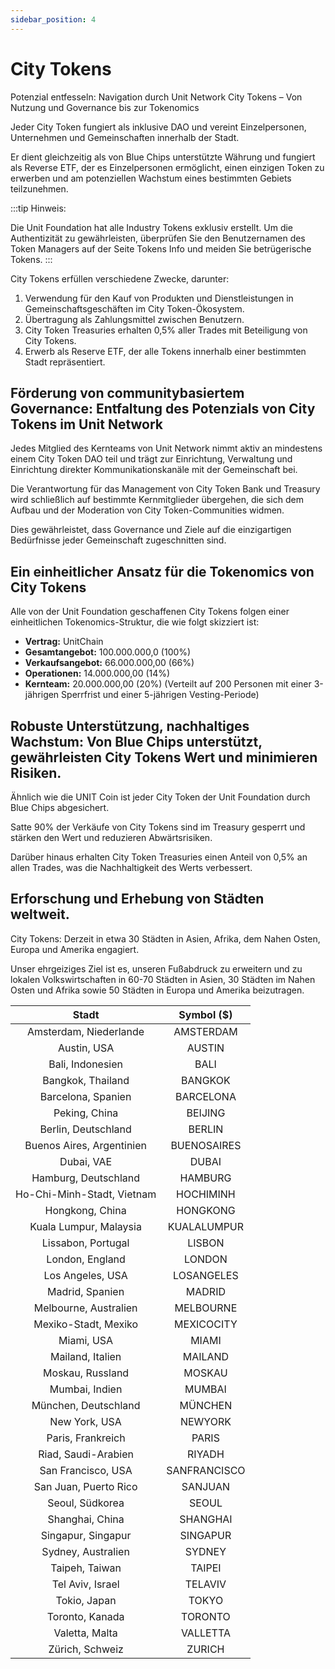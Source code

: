 ```yaml
---
sidebar_position: 4
---
```


# City Tokens

Potenzial entfesseln: Navigation durch Unit Network City Tokens – Von Nutzung und Governance bis zur Tokenomics

Jeder City Token fungiert als inklusive DAO und vereint Einzelpersonen, Unternehmen und Gemeinschaften innerhalb der Stadt.

Er dient gleichzeitig als von Blue Chips unterstützte Währung und fungiert als Reverse ETF, der es Einzelpersonen ermöglicht, einen einzigen Token zu erwerben und am potenziellen Wachstum eines bestimmten Gebiets teilzunehmen.

:::tip Hinweis:

Die Unit Foundation hat alle Industry Tokens exklusiv erstellt. Um die Authentizität zu gewährleisten, überprüfen Sie den Benutzernamen des Token Managers auf der Seite Tokens Info und meiden Sie betrügerische Tokens.
:::

City Tokens erfüllen verschiedene Zwecke, darunter:

1. Verwendung für den Kauf von Produkten und Dienstleistungen in Gemeinschaftsgeschäften im City Token-Ökosystem.
2. Übertragung als Zahlungsmittel zwischen Benutzern.
3. City Token Treasuries erhalten 0,5% aller Trades mit Beteiligung von City Tokens.
4. Erwerb als Reserve ETF, der alle Tokens innerhalb einer bestimmten Stadt repräsentiert.

## Förderung von communitybasiertem Governance: Entfaltung des Potenzials von City Tokens im Unit Network

Jedes Mitglied des Kernteams von Unit Network nimmt aktiv an mindestens einem City Token DAO teil und trägt zur Einrichtung, Verwaltung und Einrichtung direkter Kommunikationskanäle mit der Gemeinschaft bei.

Die Verantwortung für das Management von City Token Bank und Treasury wird schließlich auf bestimmte Kernmitglieder übergehen, die sich dem Aufbau und der Moderation von City Token-Communities widmen.

Dies gewährleistet, dass Governance und Ziele auf die einzigartigen Bedürfnisse jeder Gemeinschaft zugeschnitten sind.

## Ein einheitlicher Ansatz für die Tokenomics von City Tokens

Alle von der Unit Foundation geschaffenen City Tokens folgen einer einheitlichen Tokenomics-Struktur, die wie folgt skizziert ist:

- **Vertrag:** UnitChain
- **Gesamtangebot:** 100.000.000,0 (100%)
- **Verkaufsangebot:** 66.000.000,00 (66%)
- **Operationen:** 14.000.000,00 (14%)
- **Kernteam:** 20.000.000,00 (20%) (Verteilt auf 200 Personen mit einer 3-jährigen Sperrfrist und einer 5-jährigen Vesting-Periode)

## Robuste Unterstützung, nachhaltiges Wachstum: Von Blue Chips unterstützt, gewährleisten City Tokens Wert und minimieren Risiken.

Ähnlich wie die UNIT Coin ist jeder City Token der Unit Foundation durch Blue Chips abgesichert.

Satte 90% der Verkäufe von City Tokens sind im Treasury gesperrt und stärken den Wert und reduzieren Abwärtsrisiken.

Darüber hinaus erhalten City Token Treasuries einen Anteil von 0,5% an allen Trades, was die Nachhaltigkeit des Werts verbessert.

## Erforschung und Erhebung von Städten weltweit.

City Tokens: Derzeit in etwa 30 Städten in Asien, Afrika, dem Nahen Osten, Europa und Amerika engagiert.

Unser ehrgeiziges Ziel ist es, unseren Fußabdruck zu erweitern und zu lokalen Volkswirtschaften in 60-70 Städten in Asien, 30 Städten im Nahen Osten und Afrika sowie 50 Städten in Europa und Amerika beizutragen.

|           Stadt            |  Symbol ($)  |
| :------------------------: | :----------: |
|   Amsterdam, Niederlande   |  AMSTERDAM   |
|        Austin, USA         |    AUSTIN    |
|      Bali, Indonesien      |     BALI     |
|     Bangkok, Thailand      |   BANGKOK    |
|     Barcelona, Spanien     |  BARCELONA   |
|       Peking, China        |   BEIJING    |
|    Berlin, Deutschland     |    BERLIN    |
| Buenos Aires, Argentinien  | BUENOSAIRES  |
|         Dubai, VAE         |    DUBAI     |
|    Hamburg, Deutschland    |   HAMBURG    |
| Ho-Chi-Minh-Stadt, Vietnam |  HOCHIMINH   |
|      Hongkong, China       |   HONGKONG   |
|   Kuala Lumpur, Malaysia   | KUALALUMPUR  |
|     Lissabon, Portugal     |    LISBON    |
|      London, England       |    LONDON    |
|      Los Angeles, USA      |  LOSANGELES  |
|      Madrid, Spanien       |    MADRID    |
|   Melbourne, Australien    |  MELBOURNE   |
|    Mexiko-Stadt, Mexiko    |  MEXICOCITY  |
|         Miami, USA         |    MIAMI     |
|      Mailand, Italien      |   MAILAND    |
|      Moskau, Russland      |    MOSKAU    |
|       Mumbai, Indien       |    MUMBAI    |
|    München, Deutschland    |   MÜNCHEN    |
|       New York, USA        |   NEWYORK    |
|     Paris, Frankreich      |    PARIS     |
|    Riad, Saudi-Arabien     |    RIYADH    |
|     San Francisco, USA     | SANFRANCISCO |
|   San Juan, Puerto Rico    |   SANJUAN    |
|      Seoul, Südkorea       |    SEOUL     |
|      Shanghai, China       |   SHANGHAI   |
|     Singapur, Singapur     |   SINGAPUR   |
|     Sydney, Australien     |    SYDNEY    |
|       Taipeh, Taiwan       |    TAIPEI    |
|      Tel Aviv, Israel      |   TELAVIV    |
|        Tokio, Japan        |    TOKYO     |
|      Toronto, Kanada       |   TORONTO    |
|       Valetta, Malta       |   VALLETTA   |
|      Zürich, Schweiz       |    ZURICH    |

